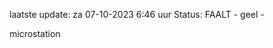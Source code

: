 laatste update: 
za 07-10-2023  6:46   uur 
Status: FAALT - geel - 
<div class="service Y">microstation</div>